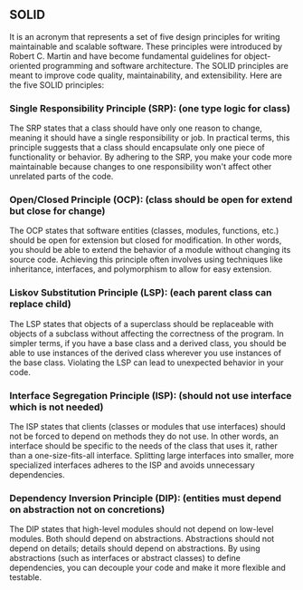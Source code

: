 ## SOLID
It is an acronym that represents a set of five design principles for writing maintainable and scalable software. These principles were introduced by Robert C. Martin and have become fundamental guidelines for object-oriented programming and software architecture. The SOLID principles are meant to improve code quality, maintainability, and extensibility.
Here are the five SOLID principles:

### Single Responsibility Principle (SRP): (one type logic for class)

The SRP states that a class should have only one reason to change, meaning it should have a single responsibility or job.
In practical terms, this principle suggests that a class should encapsulate only one piece of functionality or behavior.
By adhering to the SRP, you make your code more maintainable because changes to one responsibility won't affect other unrelated parts of the code.
### Open/Closed Principle (OCP): (class should be open for extend but close for change)

The OCP states that software entities (classes, modules, functions, etc.) should be open for extension but closed for modification.
In other words, you should be able to extend the behavior of a module without changing its source code.
Achieving this principle often involves using techniques like inheritance, interfaces, and polymorphism to allow for easy extension.
### Liskov Substitution Principle (LSP): (each parent class can replace child)

The LSP states that objects of a superclass should be replaceable with objects of a subclass without affecting the correctness of the program.
In simpler terms, if you have a base class and a derived class, you should be able to use instances of the derived class wherever you use instances of the base class.
Violating the LSP can lead to unexpected behavior in your code.
### Interface Segregation Principle (ISP): (should not use interface which is not needed)

The ISP states that clients (classes or modules that use interfaces) should not be forced to depend on methods they do not use.
In other words, an interface should be specific to the needs of the class that uses it, rather than a one-size-fits-all interface.
Splitting large interfaces into smaller, more specialized interfaces adheres to the ISP and avoids unnecessary dependencies.
### Dependency Inversion Principle (DIP): (entities must depend on abstraction not on concretions)

The DIP states that high-level modules should not depend on low-level modules. Both should depend on abstractions.
Abstractions should not depend on details; details should depend on abstractions.
By using abstractions (such as interfaces or abstract classes) to define dependencies, you can decouple your code and make it more flexible and testable.